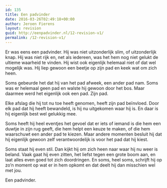 ```yaml
---
id: 135
title: Een padvinder
date: 2016-03-26T02:49:18+00:00
author: Jeroen Fierens
layout: revision
guid: http://eenpadvinder.nl/12-revision-v1/
permalink: /12-revision-v1/
---
```

Er was eens een padvinder. Hij was niet uitzonderlijk slim, of uitzonderlijk knap. Hij was niet rijk en, net als iedereen, was het hem nog niet gelukt de ultieme waarheid te vinden. Hij wist ook eigenlijk helemaal niet of dat wel mogelijk was. Hij liep gewoon een beetje op zijn pad en keek wat om zich heen.

Soms gebeurde het dat hij van het pad afweek, een ander pad nam. Soms was er helemaal geen pad en walste hij gewoon door het bos. Maar daarmee werd het eigenlijk ook een pad. Zijn pad.

Elke afslag die hij tot nu toe heeft genomen, heeft zijn pad beïnvloed. Door elk pad dat hij heeft bewandeld, is hij nu uitgekomen waar hij is. En daar is hij eigenlijk best wel gelukkig mee.

Soms heeft hij heel eventjes het gevoel dat er iets of iemand is die hem een duwtje in zijn rug geeft, die hem helpt een keuze te maken, of die hem waarschuwt een ander pad te kiezen. Maar andere momenten besluit hij dat hij eigenlijk gewoon zelf verantwoordelijk is voor het pad dat hij kiest.

Soms staat hij even stil. Dan kijkt hij om zich heen naar waar hij nu weer is beland. Vaak gaat hij even zitten, het liefst tegen een grote boom aan, en laat alles even goed tot zich doordringen. En soms, heel soms, schrijft hij op zo’n moment op wat er in hem opkomt en dat deelt hij dan misschien wel met jou.

Een padvinder.